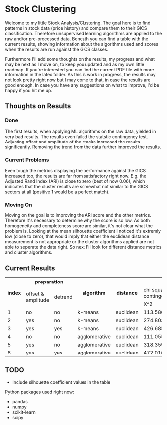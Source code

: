 # Stock Clustering

Welcome to my little Stock Analysis/Clustering. The goal here is to find patterns in stock data (price history) and compare them to their GICS classification. Therefore unsupervised learning algorithms are applied to the raw and/or pre-processed data. Beneath you can find a table with the current results, showing information about the algorithms used and scores when the results are run against the GICS classes.

Furthermore I'll add some thoughts on the results, my progress and what may be next as I move on, to keep you updated and as my own little roadmap. If you're interested you can find the current PDF file with more information in the latex folder. As this is work in progress, the results may not look pretty right now but I may come to that, in case the results are good enough. In case you have any suggestions on what to improve, I'd be happy if you hit me up.

## Thoughts on Results

### Done
The first results, when applying ML algorithms on the raw data, yielded in very bad results. The results even failed the statstic contingency test. Adjusting offset and amplitude of the stocks increased the results significantly. Removing the trend from the data further improved the results.

### Current Problems
Even tough the metrics displaying the performance against the GICS increased too, the results are far from satisfactory right now. E.g. the Adjusted Rand Index (ARI) is close to zero (best of now 0.06), which indicates that the cluster results are somewhat not similar to the GICS sectors at all (positive 1 would be a perfect match). 

### Moving On
Moving on the goal is to improving the ARI score and the other metrics. Therefore it's necessary to determine why the score is so low. As both homogeneity and completeness score are similar, it's not clear what the problem is. Looking at the mean silhouette coefficient I noticed it's extremly low (close to zero), that would imply that either the euclidean distance measurement is not appropriate or the cluster algorithms applied are not able to seperate the data right. So next I'll look for different distance metrics and cluster algorithms.

## Current Results

<table class="tg">
  <tr>
    <th class="tg-s6z2" rowspan="3">index</th>
    <th class="tg-s6z2" colspan="2">preparation</th>
    <th class="tg-s6z2" rowspan="3">algorithm</th>
    <th class="tg-s6z2" rowspan="3">distance</th>
    <th class="tg-s6z2" colspan="10">metrics</th>
  </tr>
  <tr>
    <td class="tg-s6z2" rowspan="2">offset &amp;<br>  amplitude</td>
    <td class="tg-s6z2" rowspan="2">detrend</td>
    <td class="tg-s6z2" colspan="2">chi square<br>  contingency</td>
    <td class="tg-s6z2" colspan="2">G-Test</td>
    <td class="tg-s6z2" rowspan="2">ARI</td>
    <td class="tg-s6z2" rowspan="2">homogeneity</td>
    <td class="tg-s6z2" rowspan="2">completeness</td>
    <td class="tg-s6z2" rowspan="2">v_measure</td>
    <td class="tg-s6z2" rowspan="2">AMI</td>
    <td class="tg-baqh" rowspan="2">FM_score</td>
  </tr>
  <tr>
    <td class="tg-s6z2">X^2</td>
    <td class="tg-s6z2">p-val</td>
    <td class="tg-s6z2">G</td>
    <td class="tg-s6z2">p-val</td>
  </tr>
  <tr>
    <td class="tg-031e">1</td>
    <td class="tg-031e">no</td>
    <td class="tg-031e">no</td>
    <td class="tg-031e">k-means</td>
    <td class="tg-031e">euclidean</td>
    <td class="tg-031e">113.5868</td>
    <td class="tg-031e">0.1668</td>
    <td class="tg-031e">116.1262</td>
    <td class="tg-031e">0.1291</td>
    <td class="tg-031e">0.0029</td>
    <td class="tg-031e">0.0518</td>
    <td class="tg-031e">0.0646</td>
    <td class="tg-031e">0.0575</td>
    <td class="tg-031e">0.0117</td>
    <td class="tg-yw4l">0.1499</td>
  </tr>
  <tr>
    <td class="tg-031e">2</td>
    <td class="tg-031e">yes</td>
    <td class="tg-031e">no</td>
    <td class="tg-031e">k-means</td>
    <td class="tg-031e">euclidean</td>
    <td class="tg-031e">274.8038</td>
    <td class="tg-031e">0.0000</td>
    <td class="tg-031e">276.2700</td>
    <td class="tg-031e">0.0000</td>
    <td class="tg-031e">0.0368</td>
    <td class="tg-031e">0.1232</td>
    <td class="tg-031e">0.1271</td>
    <td class="tg-031e">0.1251</td>
    <td class="tg-031e">0.0791</td>
    <td class="tg-yw4l">0.1593</td>
  </tr>
  <tr>
    <td class="tg-031e">3</td>
    <td class="tg-031e">yes</td>
    <td class="tg-031e">yes</td>
    <td class="tg-031e">k-means</td>
    <td class="tg-031e">euclidean</td>
    <td class="tg-031e">426.6852</td>
    <td class="tg-031e">0.0000</td>
    <td class="tg-031e">361.6610</td>
    <td class="tg-031e">0.0000</td>
    <td class="tg-031e">0.0588</td>
    <td class="tg-031e">0.1613</td>
    <td class="tg-031e">0.1617</td>
    <td class="tg-031e">0.1615</td>
    <td class="tg-031e">0.1192</td>
    <td class="tg-yw4l">0.1710</td>
  </tr>
  <tr>
    <td class="tg-031e">4</td>
    <td class="tg-031e">no</td>
    <td class="tg-031e">no</td>
    <td class="tg-031e">agglomerative</td>
    <td class="tg-031e">euclidean</td>
    <td class="tg-031e">111.0553</td>
    <td class="tg-031e">0.2115</td>
    <td class="tg-031e">115.0035</td>
    <td class="tg-031e">0.1449</td>
    <td class="tg-031e">0.0047</td>
    <td class="tg-031e">0.0513</td>
    <td class="tg-031e">0.0685</td>
    <td class="tg-031e">0.0587</td>
    <td class="tg-031e">0.0116</td>
    <td class="tg-yw4l">0.1666</td>
  </tr>
  <tr>
    <td class="tg-031e">5</td>
    <td class="tg-031e">yes</td>
    <td class="tg-031e">no</td>
    <td class="tg-031e">agglomerative</td>
    <td class="tg-031e">euclidean</td>
    <td class="tg-031e">318.3593</td>
    <td class="tg-031e">0.0000</td>
    <td class="tg-031e">327.7027</td>
    <td class="tg-031e">0.0000</td>
    <td class="tg-031e">0.0494</td>
    <td class="tg-031e">0.1461</td>
    <td class="tg-031e">0.1496</td>
    <td class="tg-031e">0.1479</td>
    <td class="tg-031e">0.1036</td>
    <td class="tg-yw4l">0.1633</td>
  </tr>
  <tr>
    <td class="tg-yw4l">6</td>
    <td class="tg-yw4l">yes</td>
    <td class="tg-yw4l">yes</td>
    <td class="tg-yw4l">agglomerative</td>
    <td class="tg-yw4l">euclidean</td>
    <td class="tg-yw4l">472.0161</td>
    <td class="tg-yw4l">0.0000</td>
    <td class="tg-yw4l">395.4873</td>
    <td class="tg-yw4l">0.0000</td>
    <td class="tg-yw4l">0.0605</td>
    <td class="tg-yw4l">0.1764</td>
    <td class="tg-yw4l">0.1794</td>
    <td class="tg-yw4l">0.1779</td>
    <td class="tg-yw4l">0.1352</td>
    <td class="tg-yw4l">0.1737</td>
  </tr>
</table>

## TODO
  - Include silhouette coefficient values in the table


Python packages used right now:
  - pandas
  - numpy
  - scikit-learn
  - scipy
